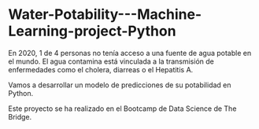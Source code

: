 # Water-Potability---Machine-Learning-project-Python

En 2020, 1 de 4 personas no tenía acceso a una fuente de agua potable en el mundo.
El agua contamina está vinculada a la transmisión de enfermedades como el cholera, diarreas o el Hepatitis A.

Vamos a desarrollar un modelo de predicciones de su potabilidad en Python.

Este proyecto se ha realizado en el Bootcamp de Data Science de The Bridge.
